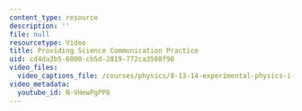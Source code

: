 ```yaml
---
content_type: resource
description: ''
file: null
resourcetype: Video
title: Providing Science Communication Practice
uid: cd4da3b5-6000-cb5d-2819-772ca3508f90
video_files:
  video_captions_file: /courses/physics/8-13-14-experimental-physics-i-ii-junior-lab-fall-2016-spring-2017/instructor-insights/dr.-sean-robinsons-insights/providing-science-communication-practice/N-VHewPgPP8.vtt
video_metadata:
  youtube_id: N-VHewPgPP8
---
```

